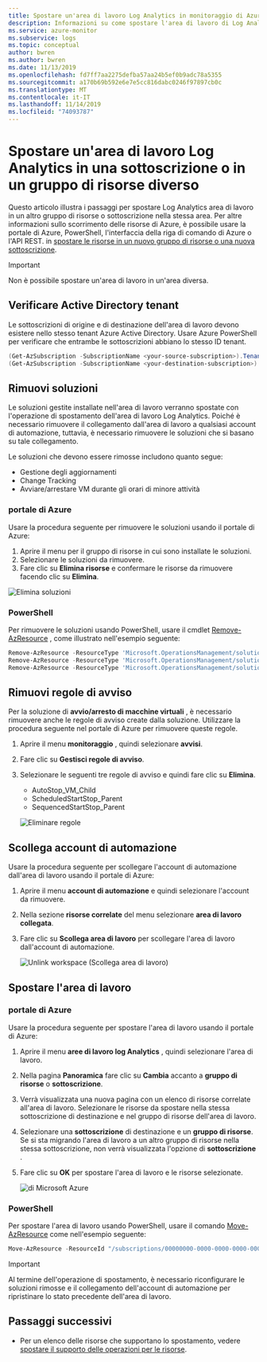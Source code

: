 ```yaml
---
title: Spostare un'area di lavoro Log Analytics in monitoraggio di Azure | Microsoft Docs
description: Informazioni su come spostare l'area di lavoro di Log Analytics in un'altra sottoscrizione o in un altro gruppo di risorse.
ms.service: azure-monitor
ms.subservice: logs
ms.topic: conceptual
author: bwren
ms.author: bwren
ms.date: 11/13/2019
ms.openlocfilehash: fd7ff7aa2275defba57aa24b5ef0b9adc78a5355
ms.sourcegitcommit: a170b69b592e6e7e5cc816dabc0246f97897cb0c
ms.translationtype: MT
ms.contentlocale: it-IT
ms.lasthandoff: 11/14/2019
ms.locfileid: "74093787"
---
```

# <a name="move-a-log-analytics-workspace-to-different-subscription-or-resource-group"></a>Spostare un'area di lavoro Log Analytics in una sottoscrizione o in un gruppo di risorse diverso

Questo articolo illustra i passaggi per spostare Log Analytics area di lavoro in un altro gruppo di risorse o sottoscrizione nella stessa area. Per altre informazioni sullo scorrimento delle risorse di Azure, è possibile usare la portale di Azure, PowerShell, l'interfaccia della riga di comando di Azure o l'API REST. in [spostare le risorse in un nuovo gruppo di risorse o una nuova sottoscrizione](../../azure-resource-manager/resource-group-move-resources.md). 

> [!IMPORTANT]
> Non è possibile spostare un'area di lavoro in un'area diversa.

## <a name="verify-active-directory-tenant"></a>Verificare Active Directory tenant
Le sottoscrizioni di origine e di destinazione dell'area di lavoro devono esistere nello stesso tenant Azure Active Directory. Usare Azure PowerShell per verificare che entrambe le sottoscrizioni abbiano lo stesso ID tenant.

``` PowerShell
(Get-AzSubscription -SubscriptionName <your-source-subscription>).TenantId
(Get-AzSubscription -SubscriptionName <your-destination-subscription>).TenantId
```

## <a name="remove-solutions"></a>Rimuovi soluzioni
Le soluzioni gestite installate nell'area di lavoro verranno spostate con l'operazione di spostamento dell'area di lavoro Log Analytics. Poiché è necessario rimuovere il collegamento dall'area di lavoro a qualsiasi account di automazione, tuttavia, è necessario rimuovere le soluzioni che si basano su tale collegamento.

Le soluzioni che devono essere rimosse includono quanto segue: 

- Gestione degli aggiornamenti
- Change Tracking
- Avviare/arrestare VM durante gli orari di minore attività


### <a name="azure-portal"></a>portale di Azure
Usare la procedura seguente per rimuovere le soluzioni usando il portale di Azure:

1. Aprire il menu per il gruppo di risorse in cui sono installate le soluzioni.
2. Selezionare le soluzioni da rimuovere.
3. Fare clic su **Elimina risorse** e confermare le risorse da rimuovere facendo clic su **Elimina**.

![Elimina soluzioni](media/move-workspace/delete-solutions.png)

### <a name="powershell"></a>PowerShell

Per rimuovere le soluzioni usando PowerShell, usare il cmdlet [Remove-AzResource](/powershell/module/az.resources/remove-azresource?view=azps-2.8.0) , come illustrato nell'esempio seguente:

``` PowerShell
Remove-AzResource -ResourceType 'Microsoft.OperationsManagement/solutions' -ResourceName "ChangeTracking(<workspace-name>)" -ResourceGroupName <resource-group-name>
Remove-AzResource -ResourceType 'Microsoft.OperationsManagement/solutions' -ResourceName "Updates(<workspace-name>)" -ResourceGroupName <resource-group-name>
Remove-AzResource -ResourceType 'Microsoft.OperationsManagement/solutions' -ResourceName "Start-Stop-VM(<workspace-name>)" -ResourceGroupName <resource-group-name>
```

## <a name="remove-alert-rules"></a>Rimuovi regole di avviso
Per la soluzione di **avvio/arresto di macchine virtuali** , è necessario rimuovere anche le regole di avviso create dalla soluzione. Utilizzare la procedura seguente nel portale di Azure per rimuovere queste regole.

1. Aprire il menu **monitoraggio** , quindi selezionare **avvisi**.
2. Fare clic su **Gestisci regole di avviso**.
3. Selezionare le seguenti tre regole di avviso e quindi fare clic su **Elimina**.

   - AutoStop_VM_Child
   - ScheduledStartStop_Parent
   - SequencedStartStop_Parent

    ![Eliminare regole](media/move-workspace/delete-rules.png)

## <a name="unlink-automation-account"></a>Scollega account di automazione
Usare la procedura seguente per scollegare l'account di automazione dall'area di lavoro usando il portale di Azure:

1. Aprire il menu **account di automazione** e quindi selezionare l'account da rimuovere.
2. Nella sezione **risorse correlate** del menu selezionare **area di lavoro collegata**. 
3. Fare clic su **Scollega area di lavoro** per scollegare l'area di lavoro dall'account di automazione.

    ![Unlink workspace (Scollega area di lavoro)](media/move-workspace/unlink-workspace.png)

## <a name="move-your-workspace"></a>Spostare l'area di lavoro

### <a name="azure-portal"></a>portale di Azure
Usare la procedura seguente per spostare l'area di lavoro usando il portale di Azure:

1. Aprire il menu **aree di lavoro log Analytics** , quindi selezionare l'area di lavoro.
2. Nella pagina **Panoramica** fare clic su **Cambia** accanto a **gruppo di risorse** o **sottoscrizione**.
3. Verrà visualizzata una nuova pagina con un elenco di risorse correlate all'area di lavoro. Selezionare le risorse da spostare nella stessa sottoscrizione di destinazione e nel gruppo di risorse dell'area di lavoro. 
4. Selezionare una **sottoscrizione** di destinazione e un **gruppo di risorse**. Se si sta migrando l'area di lavoro a un altro gruppo di risorse nella stessa sottoscrizione, non verrà visualizzata l'opzione di **sottoscrizione** .
5. Fare clic su **OK** per spostare l'area di lavoro e le risorse selezionate.

    ![di Microsoft Azure](media/move-workspace/portal.png)

### <a name="powershell"></a>PowerShell
Per spostare l'area di lavoro usando PowerShell, usare il comando [Move-AzResource](/powershell/module/AzureRM.Resources/Move-AzureRmResource) come nell'esempio seguente:

``` PowerShell
Move-AzResource -ResourceId "/subscriptions/00000000-0000-0000-0000-000000000000/resourceGroups/MyResourceGroup01/providers/Microsoft.OperationalInsights/workspaces/MyWorkspace" -DestinationSubscriptionId "00000000-0000-0000-0000-000000000000" -DestinationResourceGroupName "MyResourceGroup02"
```



> [!IMPORTANT]
> Al termine dell'operazione di spostamento, è necessario riconfigurare le soluzioni rimosse e il collegamento dell'account di automazione per ripristinare lo stato precedente dell'area di lavoro.


## <a name="next-steps"></a>Passaggi successivi
- Per un elenco delle risorse che supportano lo spostamento, vedere [spostare il supporto delle operazioni per le risorse](../../azure-resource-manager/move-support-resources.md).
